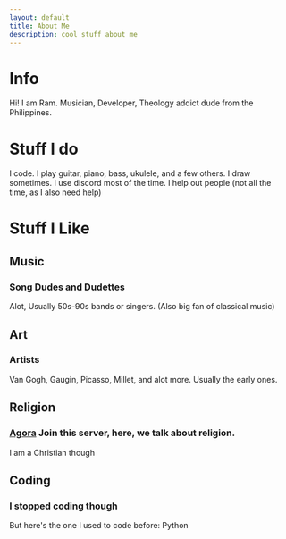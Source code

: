 ```yaml
---
layout: default
title: About Me
description: cool stuff about me
---
```


# Info
Hi! I am Ram.
Musician, Developer, Theology addict dude from the Philippines.

# Stuff I do
I code.
I play guitar, piano, bass, ukulele, and a few others.
I draw sometimes.
I use discord most of the time.
I help out people (not all the time, as I also need help)

# Stuff I Like
## Music
### Song Dudes and Dudettes

Alot, Usually 50s-90s bands or singers.
(Also big fan of classical music)

## Art
### Artists
Van Gogh, Gaugin, Picasso, Millet, and alot more. Usually the early ones.

## Religion
### [Agora](https://discord.gg/vpquegxZJQ) Join this server, here, we talk about religion.
I am a Christian though

## Coding
### I stopped coding though
But here's the one I used to code before: Python
